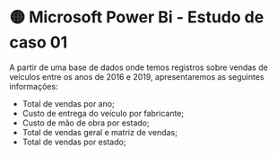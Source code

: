 # 🟡 Microsoft Power Bi - Estudo de caso 01
A partir de uma base de dados onde temos registros sobre vendas de veículos entre os anos de 2016 e 2019, apresentaremos as seguintes informações:
+ Total de vendas por ano;
+ Custo de entrega do veículo por fabricante;
+ Custo de mão de obra por estado;
+ Total de vendas geral e matriz de vendas;
+ Total de vendas por estado;

